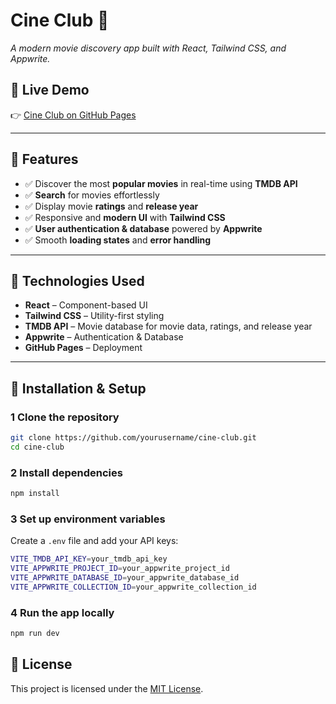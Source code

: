 # **Cine Club 🍿**  
*A modern movie discovery app built with React, Tailwind CSS, and Appwrite.*

## 🚀 Live Demo  
👉 [Cine Club on GitHub Pages](https://rebecarv.github.io/Cine-club/)  

---

## 📌 Features  
- ✅ Discover the most **popular movies** in real-time using **TMDB API**  
- ✅ **Search** for movies effortlessly  
- ✅ Display movie **ratings** and **release year**  
- ✅ Responsive and **modern UI** with **Tailwind CSS**  
- ✅ **User authentication & database** powered by **Appwrite**  
- ✅ Smooth **loading states** and **error handling**  

---

## 🔧 Technologies Used  
- **React** – Component-based UI  
- **Tailwind CSS** – Utility-first styling  
- **TMDB API** – Movie database for movie data, ratings, and release year  
- **Appwrite** – Authentication & Database  
- **GitHub Pages** – Deployment  

---

## 📂 Installation & Setup  

### 1 Clone the repository  
```bash
git clone https://github.com/yourusername/cine-club.git
cd cine-club
``` 

### 2 Install dependencies
```bash
npm install
``` 

### 3 Set up environment variables
Create a `.env` file and add your API keys:
```bash
VITE_TMDB_API_KEY=your_tmdb_api_key
VITE_APPWRITE_PROJECT_ID=your_appwrite_project_id
VITE_APPWRITE_DATABASE_ID=your_appwrite_database_id
VITE_APPWRITE_COLLECTION_ID=your_appwrite_collection_id
``` 

### 4 Run the app locally
```bash
npm run dev
``` 

## 📜 License  
This project is licensed under the [MIT License](LICENSE).